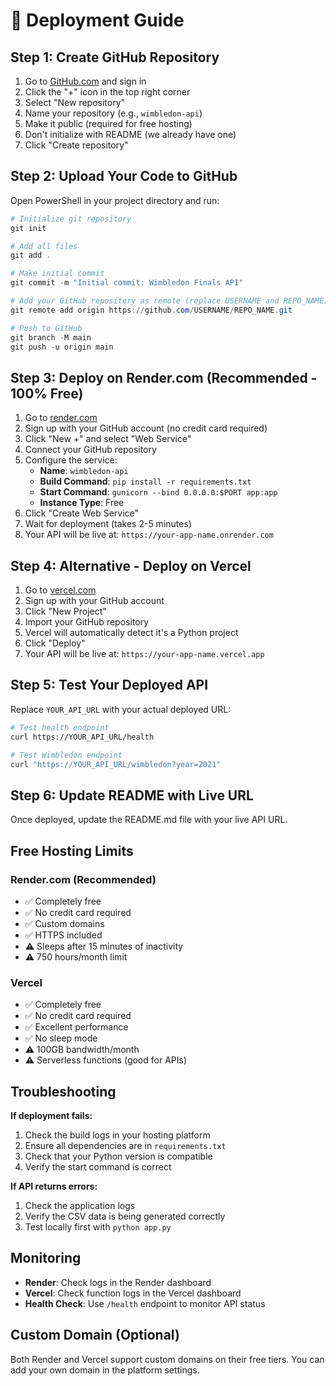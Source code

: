 # 🚀 Deployment Guide

## Step 1: Create GitHub Repository

1. Go to [GitHub.com](https://github.com) and sign in
2. Click the "+" icon in the top right corner
3. Select "New repository"
4. Name your repository (e.g., `wimbledon-api`)
5. Make it public (required for free hosting)
6. Don't initialize with README (we already have one)
7. Click "Create repository"

## Step 2: Upload Your Code to GitHub

Open PowerShell in your project directory and run:

```powershell
# Initialize git repository
git init

# Add all files
git add .

# Make initial commit
git commit -m "Initial commit: Wimbledon Finals API"

# Add your GitHub repository as remote (replace USERNAME and REPO_NAME)
git remote add origin https://github.com/USERNAME/REPO_NAME.git

# Push to GitHub
git branch -M main
git push -u origin main
```

## Step 3: Deploy on Render.com (Recommended - 100% Free)

1. Go to [render.com](https://render.com)
2. Sign up with your GitHub account (no credit card required)
3. Click "New +" and select "Web Service"
4. Connect your GitHub repository
5. Configure the service:
   - **Name**: `wimbledon-api`
   - **Build Command**: `pip install -r requirements.txt`
   - **Start Command**: `gunicorn --bind 0.0.0.0:$PORT app:app`
   - **Instance Type**: Free
6. Click "Create Web Service"
7. Wait for deployment (takes 2-5 minutes)
8. Your API will be live at: `https://your-app-name.onrender.com`

## Step 4: Alternative - Deploy on Vercel

1. Go to [vercel.com](https://vercel.com)
2. Sign up with your GitHub account
3. Click "New Project"
4. Import your GitHub repository
5. Vercel will automatically detect it's a Python project
6. Click "Deploy"
7. Your API will be live at: `https://your-app-name.vercel.app`

## Step 5: Test Your Deployed API

Replace `YOUR_API_URL` with your actual deployed URL:

```bash
# Test health endpoint
curl https://YOUR_API_URL/health

# Test Wimbledon endpoint
curl "https://YOUR_API_URL/wimbledon?year=2021"
```

## Step 6: Update README with Live URL

Once deployed, update the README.md file with your live API URL.

## Free Hosting Limits

### Render.com (Recommended)
- ✅ Completely free
- ✅ No credit card required
- ✅ Custom domains
- ✅ HTTPS included
- ⚠️ Sleeps after 15 minutes of inactivity
- ⚠️ 750 hours/month limit

### Vercel
- ✅ Completely free
- ✅ No credit card required
- ✅ Excellent performance
- ✅ No sleep mode
- ⚠️ 100GB bandwidth/month
- ⚠️ Serverless functions (good for APIs)

## Troubleshooting

**If deployment fails:**
1. Check the build logs in your hosting platform
2. Ensure all dependencies are in `requirements.txt`
3. Check that your Python version is compatible
4. Verify the start command is correct

**If API returns errors:**
1. Check the application logs
2. Verify the CSV data is being generated correctly
3. Test locally first with `python app.py`

## Monitoring

- **Render**: Check logs in the Render dashboard
- **Vercel**: Check function logs in the Vercel dashboard
- **Health Check**: Use `/health` endpoint to monitor API status

## Custom Domain (Optional)

Both Render and Vercel support custom domains on their free tiers. You can add your own domain in the platform settings.
